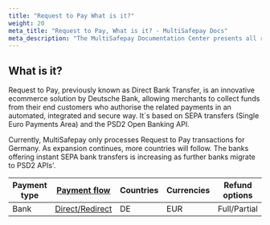 ```yaml
---
title: "Request to Pay What is it?"
weight: 20
meta_title: "Request to Pay, What is it? - MultiSafepay Docs"
meta_description: "The MultiSafepay Documentation Center presents all relevant information about our Plugins and API. You can also find support pages for Payment Methods, Tools and General Questions as well as the contact details of our Support and Integration Teams."
---
```

## What is it?

Request to Pay, previously known as Direct Bank Transfer, is an innovative ecommerce solution by Deutsche Bank, allowing merchants to collect funds from their end customers who authorise the related payments in an automated, integrated and secure way. It´s based on SEPA transfers (Single Euro Payments Area) and the PSD2 Open Banking API.

Currently, MultiSafepay only processes Request to Pay transactions for Germany. As expansion continues, more countries will follow. The banks offering instant SEPA bank transfers is increasing as further banks migrate to PSD2 APIs'.

| Payment type   | [Payment flow](https://docs.multisafepay.com/faq/api/difference-between-direct-and-redirect/)      | Countries | Currencies | Refund options  | [Recurring](https://docs.multisafepay.com/tools/recurring-payments/)   | [Chargebacks](https://docs.multisafepay.com/faq/chargebacks/)   |
|----------------|-------------------|-----------|------------|------------------|------------|---------------|
|Bank|[Direct/Redirect](https://docs.multisafepay.com/faq/api/difference-between-direct-and-redirect/)|DE|EUR|Full/Partial|[No](https://docs.multisafepay.com/tools/recurring-payments/)|[No](https://docs.multisafepay.com/faq/chargebacks/)|